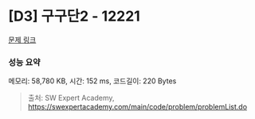 # [D3] 구구단2 - 12221 

[문제 링크](https://swexpertacademy.com/main/code/problem/problemDetail.do?contestProbId=AXpz3dravpQDFATi) 

### 성능 요약

메모리: 58,780 KB, 시간: 152 ms, 코드길이: 220 Bytes



> 출처: SW Expert Academy, https://swexpertacademy.com/main/code/problem/problemList.do